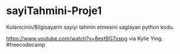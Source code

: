 # sayiTahmini-Proje1

Kulanicinin/Bilgisayarin sayiyi tahmin etmesini saglayan python kodu.

https://www.youtube.com/watch?v=8ext9G7xspg via Kylie Ying. #freecodecamp
